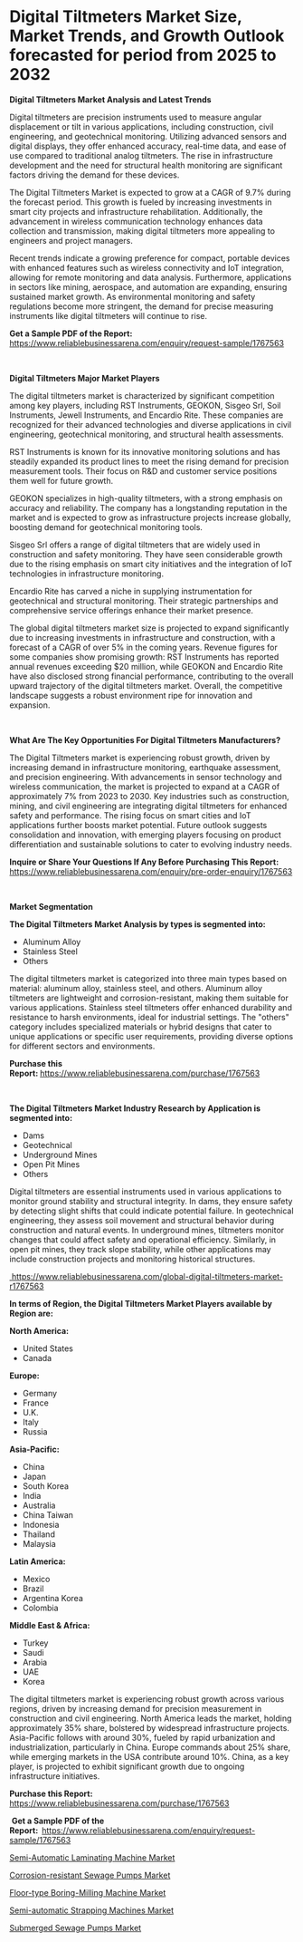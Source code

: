 <p><h1>Digital Tiltmeters Market Size, Market Trends, and Growth Outlook forecasted for period from 2025 to 2032</h1></p><p><strong>Digital Tiltmeters Market Analysis and Latest Trends</strong></p>
<p><p>Digital tiltmeters are precision instruments used to measure angular displacement or tilt in various applications, including construction, civil engineering, and geotechnical monitoring. Utilizing advanced sensors and digital displays, they offer enhanced accuracy, real-time data, and ease of use compared to traditional analog tiltmeters. The rise in infrastructure development and the need for structural health monitoring are significant factors driving the demand for these devices.</p><p>The Digital Tiltmeters Market is expected to grow at a CAGR of 9.7% during the forecast period. This growth is fueled by increasing investments in smart city projects and infrastructure rehabilitation. Additionally, the advancement in wireless communication technology enhances data collection and transmission, making digital tiltmeters more appealing to engineers and project managers. </p><p>Recent trends indicate a growing preference for compact, portable devices with enhanced features such as wireless connectivity and IoT integration, allowing for remote monitoring and data analysis. Furthermore, applications in sectors like mining, aerospace, and automation are expanding, ensuring sustained market growth. As environmental monitoring and safety regulations become more stringent, the demand for precise measuring instruments like digital tiltmeters will continue to rise.</p></p>
<p><strong>Get a Sample PDF of the Report:&nbsp;</strong> <a href="https://www.reliablebusinessarena.com/enquiry/request-sample/1767563?utm_campaign=2182&utm_medium=2&utm_source=Github&utm_content=ia&utm_term=11042025&utm_id=digital-tiltmeters">https://www.reliablebusinessarena.com/enquiry/request-sample/1767563</a></p>
<p>&nbsp;</p>
<p><strong>Digital Tiltmeters Major Market Players</strong></p>
<p><p>The digital tiltmeters market is characterized by significant competition among key players, including RST Instruments, GEOKON, Sisgeo Srl, Soil Instruments, Jewell Instruments, and Encardio Rite. These companies are recognized for their advanced technologies and diverse applications in civil engineering, geotechnical monitoring, and structural health assessments.</p><p>RST Instruments is known for its innovative monitoring solutions and has steadily expanded its product lines to meet the rising demand for precision measurement tools. Their focus on R&D and customer service positions them well for future growth.</p><p>GEOKON specializes in high-quality tiltmeters, with a strong emphasis on accuracy and reliability. The company has a longstanding reputation in the market and is expected to grow as infrastructure projects increase globally, boosting demand for geotechnical monitoring tools.</p><p>Sisgeo Srl offers a range of digital tiltmeters that are widely used in construction and safety monitoring. They have seen considerable growth due to the rising emphasis on smart city initiatives and the integration of IoT technologies in infrastructure monitoring.</p><p>Encardio Rite has carved a niche in supplying instrumentation for geotechnical and structural monitoring. Their strategic partnerships and comprehensive service offerings enhance their market presence.</p><p>The global digital tiltmeters market size is projected to expand significantly due to increasing investments in infrastructure and construction, with a forecast of a CAGR of over 5% in the coming years. Revenue figures for some companies show promising growth: RST Instruments has reported annual revenues exceeding $20 million, while GEOKON and Encardio Rite have also disclosed strong financial performance, contributing to the overall upward trajectory of the digital tiltmeters market. Overall, the competitive landscape suggests a robust environment ripe for innovation and expansion.</p></p>
<p>&nbsp;</p>
<p><strong>What Are The Key Opportunities For Digital Tiltmeters Manufacturers?</strong></p>
<p><p>The Digital Tiltmeters market is experiencing robust growth, driven by increasing demand in infrastructure monitoring, earthquake assessment, and precision engineering. With advancements in sensor technology and wireless communication, the market is projected to expand at a CAGR of approximately 7% from 2023 to 2030. Key industries such as construction, mining, and civil engineering are integrating digital tiltmeters for enhanced safety and performance. The rising focus on smart cities and IoT applications further boosts market potential. Future outlook suggests consolidation and innovation, with emerging players focusing on product differentiation and sustainable solutions to cater to evolving industry needs.</p></p>
<p><strong>Inquire or Share Your Questions If Any Before Purchasing This Report:</strong> <a href="https://www.reliablebusinessarena.com/enquiry/pre-order-enquiry/1767563?utm_campaign=2182&utm_medium=2&utm_source=Github&utm_content=ia&utm_term=11042025&utm_id=digital-tiltmeters">https://www.reliablebusinessarena.com/enquiry/pre-order-enquiry/1767563</a></p>
<p>&nbsp;</p>
<p><strong>Market Segmentation</strong></p>
<p><strong>The Digital Tiltmeters Market Analysis by types is segmented into:</strong></p>
<p><ul><li>Aluminum Alloy</li><li>Stainless Steel</li><li>Others</li></ul></p>
<p><p>The digital tiltmeters market is categorized into three main types based on material: aluminum alloy, stainless steel, and others. Aluminum alloy tiltmeters are lightweight and corrosion-resistant, making them suitable for various applications. Stainless steel tiltmeters offer enhanced durability and resistance to harsh environments, ideal for industrial settings. The "others" category includes specialized materials or hybrid designs that cater to unique applications or specific user requirements, providing diverse options for different sectors and environments.</p></p>
<p><strong>Purchase this Report:&nbsp;</strong><a href="https://www.reliablebusinessarena.com/purchase/1767563?utm_campaign=2182&utm_medium=2&utm_source=Github&utm_content=ia&utm_term=11042025&utm_id=digital-tiltmeters">https://www.reliablebusinessarena.com/purchase/1767563</a></p>
<p>&nbsp;</p>
<p><strong>The Digital Tiltmeters Market Industry Research by Application is segmented into:</strong></p>
<p><ul><li>Dams</li><li>Geotechnical</li><li>Underground Mines</li><li>Open Pit Mines</li><li>Others</li></ul></p>
<p><p>Digital tiltmeters are essential instruments used in various applications to monitor ground stability and structural integrity. In dams, they ensure safety by detecting slight shifts that could indicate potential failure. In geotechnical engineering, they assess soil movement and structural behavior during construction and natural events. In underground mines, tiltmeters monitor changes that could affect safety and operational efficiency. Similarly, in open pit mines, they track slope stability, while other applications may include construction projects and monitoring historical structures.</p></p>
<p><a href="https://www.reliablebusinessarena.com/global-digital-tiltmeters-market-r1767563?utm_campaign=2182&utm_medium=2&utm_source=Github&utm_content=ia&utm_term=11042025&utm_id=digital-tiltmeters">&nbsp;https://www.reliablebusinessarena.com/global-digital-tiltmeters-market-r1767563</a></p>
<p><strong>In terms of Region, the Digital Tiltmeters Market Players available by Region are:</strong></p>
<p>
    <p> <strong> North America: </strong>
        <ul>
            <li>United States</li>
            <li>Canada</li>
        </ul>
        </p> 
    <p> <strong> Europe: </strong>
        <ul>
            <li>Germany</li>
            <li>France</li>
            <li>U.K.</li>
            <li>Italy</li>
            <li>Russia</li>
        </ul>
        </p> 
    <p> <strong> Asia-Pacific: </strong>
        <ul>
            <li>China</li>
            <li>Japan</li>
            <li>South Korea</li>
            <li>India</li>
            <li>Australia</li>
            <li>China Taiwan</li>
            <li>Indonesia</li>
            <li>Thailand</li>
            <li>Malaysia</li>
        </ul>
        </p> 
    <p> <strong> Latin America: </strong>
        <ul>
            <li>Mexico</li>
            <li>Brazil</li>
            <li>Argentina Korea</li>
            <li>Colombia</li>
        </ul>
        </p> 
    <p> <strong> Middle East & Africa: </strong>
        <ul>
            <li>Turkey</li>
            <li>Saudi</li>
            <li>Arabia</li>
            <li>UAE</li>
            <li>Korea</li>
        </ul>
    </p>
    </p>
<p><p>The digital tiltmeters market is experiencing robust growth across various regions, driven by increasing demand for precision measurement in construction and civil engineering. North America leads the market, holding approximately 35% share, bolstered by widespread infrastructure projects. Asia-Pacific follows with around 30%, fueled by rapid urbanization and industrialization, particularly in China. Europe commands about 25% share, while emerging markets in the USA contribute around 10%. China, as a key player, is projected to exhibit significant growth due to ongoing infrastructure initiatives.</p></p>
<p><strong>Purchase this Report: </strong><a href="https://www.reliablebusinessarena.com/purchase/1767563?utm_campaign=2182&utm_medium=2&utm_source=Github&utm_content=ia&utm_term=11042025&utm_id=digital-tiltmeters">https://www.reliablebusinessarena.com/purchase/1767563</a></p>
<p>&nbsp;<strong>Get a Sample PDF of the Report:&nbsp;&nbsp;</strong><a href="https://www.reliablebusinessarena.com/enquiry/request-sample/1767563?utm_campaign=2182&utm_medium=2&utm_source=Github&utm_content=ia&utm_term=11042025&utm_id=digital-tiltmeters">https://www.reliablebusinessarena.com/enquiry/request-sample/1767563</a></p>
<p><strong></strong></p>
<p><p><a href="https://github.com/sungbruington660/Market-Research-Report-List-1/blob/main/semi-automatic-laminating-machine-market.md?utm_campaign=2182&utm_medium=2&utm_source=Github&utm_content=ia&utm_term=11042025&utm_id=digital-tiltmeters">Semi-Automatic Laminating Machine Market</a></p><p><a href="https://github.com/adyawafurber1/Market-Research-Report-List-1/blob/main/corrosion-resistant-sewage-pumps-market.md?utm_campaign=2182&utm_medium=2&utm_source=Github&utm_content=ia&utm_term=11042025&utm_id=digital-tiltmeters">Corrosion-resistant Sewage Pumps Market</a></p><p><a href="https://github.com/gerdabatiskzv9/Market-Research-Report-List-1/blob/main/floor-type-boring-milling-machine-market.md?utm_campaign=2182&utm_medium=2&utm_source=Github&utm_content=ia&utm_term=11042025&utm_id=digital-tiltmeters">Floor-type Boring-Milling Machine Market</a></p><p><a href="https://github.com/bensemilia864/Market-Research-Report-List-1/blob/main/semi-automatic-strapping-machines-market.md?utm_campaign=2182&utm_medium=2&utm_source=Github&utm_content=ia&utm_term=11042025&utm_id=digital-tiltmeters">Semi-automatic Strapping Machines Market</a></p><p><a href="https://github.com/pimanoruman/Market-Research-Report-List-1/blob/main/submerged-sewage-pumps-market.md?utm_campaign=2182&utm_medium=2&utm_source=Github&utm_content=ia&utm_term=11042025&utm_id=digital-tiltmeters">Submerged Sewage Pumps Market</a></p></p>